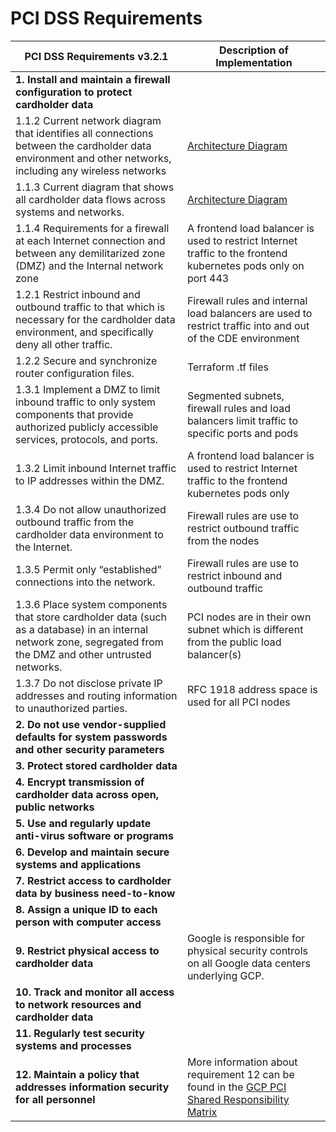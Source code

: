 # PCI DSS Requirements

| PCI DSS Requirements v3.2.1 | Description of Implementation |
| -------------------------- | ------------------------------ |
| **1. Install and maintain a firewall configuration to protect cardholder data** | |
| 1.1.2 Current network diagram that identifies all connections between the cardholder data environment and other networks, including any wireless networks | [Architecture Diagram](https://github.com/GoogleCloudPlatform/terraform-pci-starter/blob/master/docs/diagrams/application_traffic.png) |
| 1.1.3 Current diagram that shows all cardholder data flows across systems and networks. | [Architecture Diagram](https://github.com/GoogleCloudPlatform/terraform-pci-starter/blob/master/docs/diagrams/application_traffic.png) |
| 1.1.4 Requirements for a firewall at each Internet connection and between any demilitarized zone (DMZ) and the Internal network zone | A frontend load balancer is used to restrict Internet traffic to the frontend kubernetes pods only on port 443 |
| 1.2.1  Restrict inbound and outbound traffic to that which is necessary for the cardholder data environment, and specifically deny all other traffic. | Firewall rules and internal load balancers are used to restrict traffic into and out of the CDE environment |
| 1.2.2 Secure and synchronize router configuration files.  | Terraform .tf files |
| 1.3.1 Implement a DMZ to limit inbound traffic to only system components that provide authorized publicly accessible services, protocols, and ports. | Segmented subnets, firewall rules and load balancers limit traffic to specific ports and pods |
| 1.3.2 Limit inbound Internet traffic to IP addresses within the DMZ. | A frontend load balancer is used to restrict Internet traffic to the frontend kubernetes pods only |
| 1.3.4 Do not allow unauthorized outbound traffic from the cardholder data environment to the Internet. | Firewall rules are use to restrict outbound traffic from the nodes |
| 1.3.5 Permit only “established” connections into the network. | Firewall rules are use to restrict inbound and outbound traffic |
| 1.3.6 Place system components that store cardholder data (such as a database) in an internal network zone, segregated from the DMZ and other untrusted networks. | PCI nodes are in their own subnet which is different from the public load balancer(s) |
| 1.3.7 Do not disclose private IP addresses and routing information to unauthorized parties. | RFC 1918 address space is used for all PCI nodes |
| **2. Do not use vendor-supplied defaults for system passwords and other security parameters** | |
| **3. Protect stored cardholder data** | |
| **4. Encrypt transmission of cardholder data across open, public networks** | |
| **5. Use and regularly update anti-virus software or programs** | |
| **6. Develop and maintain secure systems and applications** | |
| **7. Restrict access to cardholder data by business need-to-know** | |
| **8. Assign a unique ID to each person with computer access** | |
| **9. Restrict physical access to cardholder data** | Google is responsible for physical security controls on all Google data centers underlying GCP. |
| **10. Track and monitor all access to network resources and cardholder data** | |
| **11. Regularly test security systems and processes** | |
| **12. Maintain a policy that addresses information security for all personnel** | More information about requirement 12 can be found in the [GCP PCI Shared Responsibility Matrix](http://services.google.com/fh/files/misc/gcp_crm_2018.pdf) |
